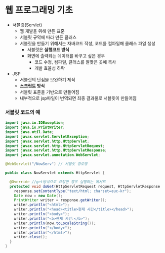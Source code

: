 # 웹 프로그래밍 기초
- 서블릿(Servlet)
  - 웹 개발을 위해 만든 표준
  - 서블릿 규약에 따라 만든 클래스
  - 서블릿을 만들기 위해서는 자바코드 작성, 코드를 컴파일해 클래스 파일 생성
    - 서블릿은 **실행코드 방식**
    - 화면에 출력되는 데이터를 바꾸고 싶은 경우
      - 코드 수정, 컴파일, 클래스를 알맞은 곳에 복사
      - 개발 효율성 하락
- JSP
  - 서블릿의 단점을 보완하기 제작
  - **스크립트 방식**
  - 서블릿 표준을 기반으로 만들어짐
  - 내부적으로 jsp파일이 번역되면 최종 결과물로 서블릿이 만들어짐   

### 서블릿 코드의 예
```java
import java.io.IOException;
import java.io.PrintWriter;
import java.util.Date;
import javax.servlet.ServletException;
import javax.servlet.http.HttpServlet;
import javax.servlet.http.HttpServletRequest;
import javax.servlet.http.HttpServletResponse;
import javax.servlet.annotation.WebServlet;

@WebServlet("/NowServ") // 서블릿 경로명

public class NowServlet extends HttpServlet {

  @Override //get방식으로 요청한 경우 실행되는 메서드
  protected void doGet(HttpServletRequest request, HttpServletResponse response) throws ServletException, IOException {
    response.setContentType("text/html; charset=euc-kr");
    Date now = new Date();
    PrintWriter writer = response.getWriter();
    writer.println("<html>");
    writer.println("<head><title>현재 시간</title></head>");
    writer.println("<body>");
    writer.println("<b>현재 시간:</b>");
    writer.println(now.toLocaleString());
    writer.println("</body>");
    writer.println("</html>");
    writer.close();
  }
}
```
